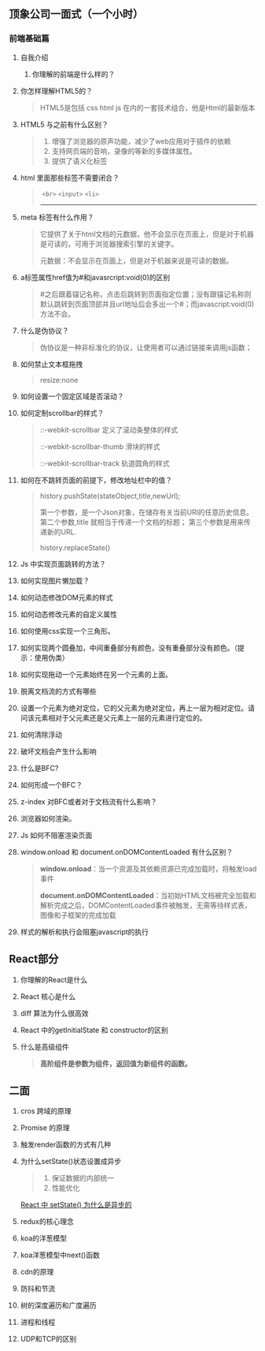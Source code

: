 ## 顶象公司一面式（一个小时）

### 前端基础篇

1. 自我介绍

   1. 你理解的前端是什么样的？

3. 你怎样理解HTML5的？

   > HTML5是包括 css html js 在内的一套技术组合，他是Html的最新版本

4. HTML5 与之前有什么区别？

   > 1. 增强了浏览器的原声功能，减少了web应用对于插件的依赖
   > 2. 支持网页端的音响，录像的等新的多媒体属性。
   > 3. 提供了语义化标签

5. html 里面那些标签不需要闭合？

   > <img> `<br>` `<input>`  `<li>`  <hr>

6. meta 标签有什么作用？

   > 它提供了关于html文档的元数据，他不会显示在页面上，但是对于机器是可读的，可用于浏览器搜索引擎的关键字。
   >
   > 元数据：不会显示在页面上，但是对于机器来说是可读的数据。

7. a标签属性href值为#和javasrcript:void(0)的区别

   > #之后跟着锚记名称，点击后跳转到页面指定位置；没有跟锚记名称则默认跳转到页面顶部并且url地址后会多出一个#；而javascript:void(0)方法不会。

8. 什么是伪协议？

   > 伪协议是一种非标准化的协议，让使用者可以通过链接来调用js函数； 

8. 如何禁止文本框拖拽

   > resize:none

9. 如何设置一个固定区域是否滚动？

10. 如何定制scrollbar的样式？

    > ::-webkit-scrollbar   定义了滚动条整体的样式
    >
    > ::-webkit-scrollbar-thumb 滑块的样式
    >
    > ::-webkit-scrollbar-track 轨道圆角的样式

11. 如何在不跳转页面的前提下，修改地址栏中的值？

    > history.pushState(stateObject,title,newUrl);
    >
    > 第一个参数，是一个Json对象，在储存有关当前URl的任意历史信息。
    >   第二个参数,title 就相当于传递一个文档的标题；
    >   第三个参数是用来传递新的URL.
    >
    > history.replaceState()

    

12. Js 中实现页面跳转的方法？

13. 如何实现图片懒加载？

14. 如何动态修改DOM元素的样式

15. 如何动态修改元素的自定义属性

16. 如何使用css实现一个三角形。

17. 如何实现两个圆叠加，中间重叠部分有颜色，没有重叠部分没有颜色。（提示：使用伪类）

18. 如何实现拖动一个元素始终在另一个元素的上面。

19. 脱离文档流的方式有哪些

20. 设置一个元素为绝对定位，它的父元素为绝对定位，再上一层为相对定位。请问该元素相对于父元素还是父元素上一层的元素进行定位的。

21. 如何清除浮动

22. 破坏文档会产生什么影响

23. 什么是BFC?

24. 如何形成一个BFC？

25. z-index 对BFC或者对于文档流有什么影响？

26. 浏览器如何渲染。

27. Js 如何不阻塞渲染页面

28. window.onload 和 document.onDOMContentLoaded 有什么区别？

    > **window.onload**：当一个资源及其依赖资源已完成加载时，将触发load事件
    >
    > **document.onDOMContentLoaded**：当初始HTML文档被完全加载和解析完成之后，DOMContentLoaded事件被触发，无需等待样式表，图像和子框架的完成加载

29. 样式的解析和执行会阻塞javascript的执行

## React部分

1. 你理解的React是什么

2. React 核心是什么

3. diff 算法为什么很高效

4. React 中的getInitialState 和 constructor的区别

5. 什么是高级组件

   > **高阶组件是参数为组件，返回值为新组件的函数。**

## 二面

1. cros 跨域的原理

2. Promise 的原理 

3. 触发render函数的方式有几种

4. 为什么setState()状态设置成异步

   > 1. 保证数据的内部统一
   > 2. 性能优化

   [ React 中 setState() 为什么是异步的](https://segmentfault.com/a/1190000013040438)

5. redux的核心理念

6. koa的洋葱模型

7. koa洋葱模型中next()函数

8. cdn的原理

9. 防抖和节流

10. 树的深度遍历和广度遍历

11. 进程和线程

12. UDP和TCP的区别